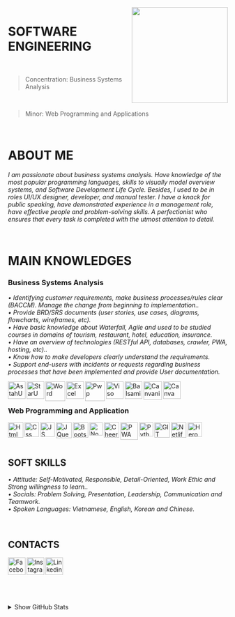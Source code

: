 <img width="220" height="220" src="https://tovinhkhang.netlify.app/images/skills.jpg" align="right" />

# SOFTWARE ENGINEERING
<br>

> Concentration: Business Systems Analysis
<br>

> Minor: Web Programming and Applications

<br />

# ABOUT ME
_I am passionate about business systems analysis. Have knowledge of the most popular programming languages, skills to visually model overview systems, and Software Development Life Cycle. Besides, I used to be in roles UI/UX designer, developer, and manual tester. I have a knack for public speaking, have demonstrated experience in a management role, have effective people and problem-solving skills. A perfectionist who ensures that every task is completed with the utmost attention to detail._

<br />

# MAIN KNOWLEDGES
### Business Systems Analysis
_• Identifying customer requirements, make business processes/rules clear (BACCM). Manage the change from beginning to implementation.._
<br />
_• Provide BRD/SRS documents (user stories, use cases, diagrams, flowcharts, wireframes, etc)._
<br />
_• Have basic knowledge about Waterfall, Agile and used to be studied courses in domains of tourism, restaurant, hotel, education, insurance._
<br />
_• Have an overview of technologies (RESTful API, databases, crawler, PWA, hosting, etc).._
<br />
_• Know how to make developers clearly understand the requirements._
<br />
_• Support end-users with incidents or requests regarding business processes that have been implemented and provide User documentation._
<br />

<img align="left" alt="AstahUML" width="40px" src="https://thichvn.com/wp-content/uploads/2019/01/Astah-Professional-logo.png" />
<img align="left" alt="StarUML" width="40px" src="https://staruml.io/image/staruml_logo.png" />
<img align="left" alt="Word" width="45px" src="https://findicons.com/files/icons/2795/office_2013_hd/2000/word.png" />
<img align="left" alt="Excel" width="40px" src="https://upload.wikimedia.org/wikipedia/commons/thumb/3/31/Microsoft_Office_Excel_%282013%E2%80%932019%29.svg/1200px-Microsoft_Office_Excel_%282013%E2%80%932019%29.svg.png" />
<img align="left" alt="Pwp" width="45px" src="https://findicons.com/files/icons/2795/office_2013_hd/2000/powerpoint.png" />
<img align="left" alt="Viso" width="40px" src="https://upload.wikimedia.org/wikipedia/commons/thumb/0/0d/Microsoft_Office_Visio_%282013%E2%80%932019%29.svg/1200px-Microsoft_Office_Visio_%282013%E2%80%932019%29.svg.png" />
<img align="left" alt="Balsamiq" width="40px" src="https://synth.agency/wp-content/uploads/2020/06/Apps-Balsamiq-1024x1024.png" />
<img align="left" alt="Canvanizer" width="42px" src="https://canvanizer.com/images/category-thumb/v2/business.png" />
<img align="left" alt="Canva" width="40px" src="https://techcrunch.com/wp-content/uploads/2013/08/canva-circle-logo.png?w=730&crop=1" />

<br />

<br />

### Web Programming and Application
<img align="left" alt="Html" width="35px" src="https://image.flaticon.com/icons/png/512/732/732212.png" />
<img align="left" alt="Css" width="33px" src="https://www.pngix.com/pngfile/big/193-1937198_image-result-for-css3-icon-css-logo-transparent.png" />
<img align="left" alt="JS" width="33px" src="https://cdn.iconscout.com/icon/free/png-512/javascript-2752148-2284965.png" />
<img align="left" alt="JQuery" width="36px" src="https://icon-library.com/images/jquery-icon-png/jquery-icon-png-2.jpg" />
<img align="left" alt="Bootstrap" width="35px" src="https://seeklogo.com/images/B/bootstrap-logo-3C30FB2A16-seeklogo.com.png" />
<img align="left" alt="NodeJS" width="30px" src="https://swellaby.gallerycdn.vsassets.io/extensions/swellaby/node-pack/0.1.16/1593406607477/Microsoft.VisualStudio.Services.Icons.Default" />
<img align="left" alt="CheerIO" width="35px" src="https://camo.githubusercontent.com/2aaeb2f8f97c39cc4cad40d9537ac3317cbec0ce6e7b77971e536c88abbe3e7c/68747470733a2f2f696d616765732e6f70656e636f6c6c6563746976652e636f6d2f616972626e622f643332376436362f6c6f676f2e706e67" />
<img align="left" alt="PWA" width="40px" src="https://jenia.it/images/technologies/pwa-logo.png" />
<img align="left" alt="Python" width="32px" src="https://upload.wikimedia.org/wikipedia/commons/thumb/c/c3/Python-logo-notext.svg/768px-Python-logo-notext.svg.png" />
<img align="left" alt="GIT" width="35px" src="https://upload.wikimedia.org/wikipedia/commons/thumb/3/3f/Git_icon.svg/1024px-Git_icon.svg.png" />
<img align="left" alt="Netlify" width="35px" src="https://static-00.iconduck.com/assets.00/netlify-icon-511x512-idkvcd89.png" />
<img align="left" alt="Heroku" width="33px" src="https://image.flaticon.com/icons/png/512/873/873120.png" />

<br />

<br />

<br />

## SOFT SKILLS
_• Attitude: Self-Motivated, Responsible, Detail-Oriented, Work Ethic and Strong willingness to learn.._
<br />
_• Socials: Problem Solving, Presentation, Leadership, Communication and Teamwork._
<br />
_• Spoken Languages: Vietnamese, English, Korean and Chinese._
<br />

<br />

## CONTACTS
[<img align="left" alt="Facebook" width="40px" src="https://upload.wikimedia.org/wikipedia/commons/thumb/5/51/Facebook_f_logo_%282019%29.svg/1365px-Facebook_f_logo_%282019%29.svg.png" />][facebook]
[<img align="left" alt="Instagram" width="40px" src="https://www.edigitalagency.com.au/wp-content/uploads/instagram-logo-svg-vector-for-print.svg" />][instagram]
[<img align="left" alt="Linkedin" width="40px" src="https://www.dtl.coventry.domains/wp-content/uploads/2020/07/LinkedIn-Logo-1024x1024.png" />][linkedin]

<br /><br /><br />
---
<details>
  <summary>Show GitHub Stats</summary>
  <img align="left" alt="My Github Stats" src="https://github-readme-stats.vercel.app/api?username=ToVinhKhang&count_private=true&include_all_commits=true&theme=nightowl" />
</details>

[facebook]: https://www.facebook.com/VinceKent1996/
[instagram]: https://www.instagram.com/vkent_/
[linkedin]: https://www.linkedin.com/in/t%C3%B4-v%C4%A9nh-khang-821662212/



